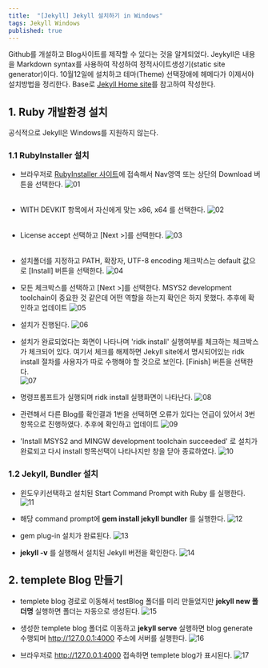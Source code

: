```yaml
---
title:  "[Jekyll] Jekyll 설치하기 in Windows"
tags: Jekyll Windows
published: true
---
```


Github를 개설하고 Blog사이트를 제작할 수 있다는 것을 알게되었다.
Jeykyll은 내용을 Markdown syntax를 사용하여 작성하여 정적사이트생성기(static site generator)이다.
10월12일에 설치하고 테마(Theme) 선택장애에 헤메다가 이제서야 설치방법을 정리한다.
Base로 [Jekyll Home site](https://jekyllrb-ko.github.io/docs/installation)를 참고하여 작성한다.

## 1. Ruby 개발환경 설치
공식적으로 Jekyll은 Windows를 지원하지 않는다.

### 1.1 RubyInstaller 설치
* 브라우저로 [RubyInstaller 사이트](https://rubyinstaller.org)에 접속해서 Nav영역 또는 상단의 Download 버튼을 선택한다.
![01](/assets/images/20201203/01.png)<br><br>

* WITH DEVKIT 항목에서 자신에게 맞는 x86, x64 를 선택한다.
![02](/assets/images/20201203/02.png)<br><br>

* License accept 선택하고 \[Next >\]를 선택한다.
![03](/assets/images/20201203/03.png)<br><br>

* 설치폴더를 지정하고 PATH, 확장자, UTF-8 encoding 체크박스는 default 값으로 \[Install\] 버튼을 선택한다.
![04](/assets/images/20201203/04.png)<br>

* 모든 체크박스를 선택하고 \[Next >\]를 선택한다. MSYS2 development toolchain이 중요한 것 같은데 어떤 역할을 하는지 확인은 하지 못했다. 추후에 확인하고 업데이트
![05](/assets/images/20201203/05.png)<br>

* 설치가 진행된다.
![06](/assets/images/20201203/06.png)<br>

* 설치가 완료되었다는 화면이 나타나며 'ridk install' 실행여부를 체크하는 체크박스가 체크되어 있다. 여기서 체크를 해제하면 Jekyll site에서 명시되어있는 ridk install 절차를 사용자가 따로 수행해야 할 것으로 보인다. \[Finish\] 버튼을 선택한다.<br>
![07](/assets/images/20201203/07.png)<br>

* 명령프롬프트가 실행되며 ridk install 실행화면이 나타난다.
![08](/assets/images/20201203/08.png)<br>

* 관련해서 다른 Blog를 확인결과 1번을 선택하면 오류가 있다는 언급이 있어서 3번 항목으로 진행하였다. 추후에 확인하고 업데이트
![09](/assets/images/20201203/09.png)<br>

* 'Install MSYS2 and MINGW development toolchain succeeded' 로 설치가 완료되고 다시 install 항목선택이 나타나지만 창을 닫아 종료하였다.
![10](/assets/images/20201203/10.png)<br>

### 1.2 Jekyll, Bundler 설치

* 윈도우키선택하고 설치된 Start Command Prompt with Ruby 를 실행한다.
![11](/assets/images/20201203/11.png)<br>

* 해당 command prompt에 **gem install jekyll bundler** 를 실행한다.
![12](/assets/images/20201203/12.png)<br>

* gem plug-in 설치가 완료된다.
![13](/assets/images/20201203/13.png)<br>

* **jekyll -v** 를 실행해서 설치된 Jekyll 버전을 확인한다.
![14](/assets/images/20201203/14.png)<br>

## 2. templete Blog 만들기

* templete blog 경로로 이동해서 testBlog 폴더를 미리 만들었지만 **jekyll new 폴더명** 실행하면 폴더는 자동으로 생성된다.
![15](/assets/images/20201203/15.png)<br>

* 생성한 templete blog 폴더로 이동하고 **jekyll serve** 실행하면 blog generate 수행되며 http://127.0.0.1:4000 주소에 서버를 실행한다.
![16](/assets/images/20201203/16.png)<br>

* 브라우저로 http://127.0.0.1:4000 접속하면 templete blog가 표시된다.
![17](/assets/images/20201203/17.png)<br>

